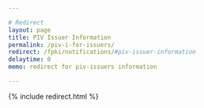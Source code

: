 ```yaml
---

# Redirect
layout: page
title: PIV Issuer Information
permalink: /piv-i-for-issuers/
redirect: /fpki/notifications/#piv-issuer-information
delaytime: 0
memo: redirect for piv-issuers information

---
```


{% include redirect.html %}
